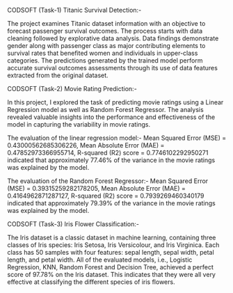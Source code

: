 CODSOFT (Task-1)
Titanic Survival Detection:- 

The project examines Titanic dataset information with an objective to forecast passenger survival outcomes. The process starts with data cleaning followed by explorative data analysis. Data findings demonstrate gender along with passenger class as major contributing elements to survival rates that benefited women and individuals in upper-class categories. The predictions generated by the trained model perform accurate survival outcomes assessments through its use of data features extracted from the original dataset.




CODSOFT (Task-2)
Movie Rating Prediction:-

In this project, I explored the task of predicting movie ratings using a Linear Regression model as well as Random Forest Regressor. The analysis revealed valuable insights into the performance and effectiveness of the model in capturing the variability in movie ratings. 

The evaluation of the linear regression model:-
Mean Squared Error (MSE) = 0.43000562685306226, 
Mean Absolute Error (MAE) = 0.47852973366955714, 
R-squared (R2) score = 0.7746102292950271 indicated that approximately 77.46% of the variance in the movie ratings was explained by the model.

The evaluation of the Random Forest Regressor:-
Mean Squared Error (MSE) = 0.39315259282178205, 
Mean Absolute Error (MAE) = 0.4164962871287127, 
R-squared (R2) score = 0.7939269460340179 indicated that approximately 79.39% of the variance in the movie ratings was explained by the model.




CODSOFT (Task-3)
Iris Flower Classification:-

The Iris dataset is a classic dataset in machine learning, containing three classes of Iris species: Iris Setosa, Iris Versicolour, and Iris Virginica. Each class has 50 samples with four features: sepal length, sepal width, petal length, and petal width.
All of the evaluated models, i.e., Logistic Regression, KNN, Random Forest and Decision Tree, achieved a perfect score of 97.78% on the Iris dataset. This indicates that they were all very effective at classifying the different species of iris flowers.
